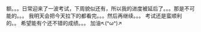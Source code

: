 额。。。日常迎来了一波考试，下周貌似还有，所以我的进度被延后了。。。那是不可能的。。。
我明天会把今天拉下的都看完。。。然后再继续。。。
考试还是蛮顺利的。。
希望能有个还不错的成绩。。。
加油↖(^ω^)↗